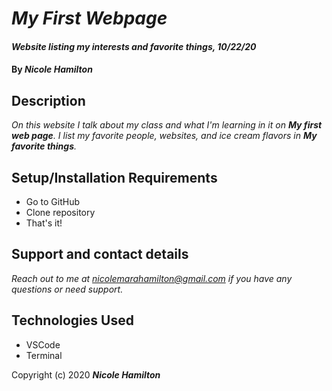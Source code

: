 # _My First Webpage_

#### _Website listing my interests and favorite things, 10/22/20_

#### By _**Nicole Hamilton**_

## Description

_On this website I talk about my class and what I'm learning in it on **My first web page**. I list my favorite people, websites, and ice cream flavors in **My favorite things**._

## Setup/Installation Requirements

* Go to GitHub
* Clone repository
* That's it!

## Support and contact details

_Reach out to me at nicolemarahamilton@gmail.com if you have any questions or need support._

## Technologies Used

* VSCode
* Terminal

Copyright (c) 2020 **_Nicole Hamilton_**